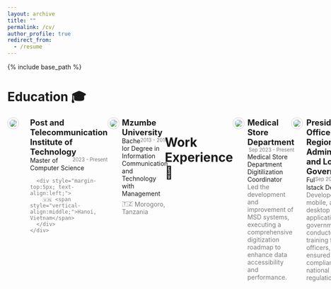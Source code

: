 ```yaml
---
layout: archive
title: ""
permalink: /cv/
author_profile: true
redirect_from:
  - /resume
---
```


{% include base_path %}

# Education 🎓

<div style="display:flex;">
  <div style="flex:0.5; padding-right:5%">
    <img src="{{ site.url }}/images/resume/ptit.png" style="align:left; border: 1px solid #d3d3d3; border-radius: 11px; padding: 4px">
  </div>
  <div style="flex:4;">
    <p style="margin:0px">
      <b style="font-size: 130%;">Post and Telecommunication Institute of Technology</b>
      <span style="float:right; font-size:80%; color:#7a7a7a;">2023 - Present</span>
    </p>
    Master of Computer Science
    <div style="color:#7a7a7a; text-align:left;">
     
      <div style="margin-top:5px; text-align:left;">
        🇻🇳 <span style="vertical-align:middle;">Hanoi, Vietnam</span>
      </div>
    </div>
  </div>
</div>
<hr style="height:1em; margin:0em; visibility:hidden;" />

<div style="display:flex;">
  <div style="flex:0.5; padding-right:5%">
    <img src="{{ site.url }}/images/resume/mzumbe.png" style="align:left; border: 1px solid #d3d3d3; border-radius: 11px; padding: 4px">
  </div>
  <div style="flex:4;">
    <p style="margin:0px">
      <b style="font-size: 130%;">Mzumbe University</b>
      <span style="float:right; font-size:80%; color:#7a7a7a;">2013 - 2016</span>
    </p>
    Bachelor Degree in Information Communication and Technology with Management
    <div style="color:#7a7a7a; text-align:left;">
      <div style="margin-top:5px; text-align:left;">
        🇹🇿 <span style="vertical-align:middle;">Morogoro, Tanzania</span>
      </div>
    </div>
  </div>
</div>

<hr style="height:1em; margin:0em; visibility:hidden;" />

# Work Experience 💼

<div style="display:flex;">
  <div style="flex:0.5; padding-right:5%">
    <img src="{{ site.url }}/images/resume/msd.png" style="align:left; border: 1px solid #d3d3d3; border-radius: 11px; padding: 4px">
  </div>
  <div style="flex:4;">
    <p style="margin:0px">
      <b style="font-size: 130%;">Medical Store Department</b>
      <span style="float:right; font-size:80%; color:#7a7a7a;">Sep 2023 - Present</span>
    </p>
    Medical Store Department Digitilization Coordinator
    <div style="color:#7a7a7a">
      Led the development and improvement of MSD systems, executing a comprehensive digitization roadmap to enhance data accessibility and performance.
    </div>
  </div>
</div>
<hr style="height:1em; margin:0em; visibility:hidden;" />

<div style="display:flex;">
  <div style="flex:0.5; padding-right:5%">
    <img src="{{ site.url }}/images/resume/poralg.png" style="align:left; border: 1px solid #d3d3d3; border-radius: 11px; padding: 4px">
  </div>
  <div style="flex:4;">
    <p style="margin:0px">
      <b style="font-size: 130%;">President's Office - Regional Administration and Local Government</b>
      <span style="float:right; font-size:80%; color:#7a7a7a;">Sep 2017 - Sep 2023</span>
    </p>
    Fullstack Developer
    <div style="color:#7a7a7a">
      Developed web, mobile, and desktop applications for the government, conducted system training for ICT officers, and ensured compliance with national regulations.
    </div>
  </div>
</div>
<hr style="height:1em; margin:0em; visibility:hidden;" />

# Skills 🛠️

## Programming & Frameworks

- **Programming languages**: C#, JAVA, PHP, Python, NodeJS
- **JavaScript frameworks**: AngularJS, Vue, ReactJS, Angular
- **Desktop Application Development**: Electron, JavaFX
- **Mobile Development**: Flutter, Android Studio
- **AI/ML Libraries**: TensorFlow, Keras, PyTorch, scikit-learn, XGBoost
- **Cloud & MLOps**: AWS SageMaker, Azure ML, Google AI Platform, Docker, Kubernetes
- **System Architecture**: Monolithic, SOA, Microservice
- **Version Control**: GitHub, GitLab

## Machine Learning & Deep Learning Expertise

- **Model Development & Deployment**: Extensive experience in developing and deploying ML/DL models for real-world applications such as image recognition, natural language processing (NLP), predictive analytics, and recommendation systems.
- **Deep Learning Specializations**:
  - **Convolutional Neural Networks (CNNs)** for tasks like object detection, image classification, and segmentation.
  - **Recurrent Neural Networks (RNNs)**, **LSTMs**, and **GRUs** for time-series forecasting, sequence modeling, and NLP tasks.
  - **Transformer-based architectures** (e.g., BERT, GPT) for advanced NLP tasks such as text generation, sentiment analysis, and machine translation.
- **NLP & Text Processing**:
  - Expertise in **Word2Vec**, **BERT**, and **GPT** models for building chatbots, sentiment analysis, and language translation systems.
  - End-to-end NLP pipelines for tokenization, text embedding, and entity recognition.
- **Reinforcement Learning**: Hands-on experience with reinforcement learning techniques, including **Q-learning**, **Deep Q Networks (DQN)**, and **Policy Gradient Methods**, used in dynamic decision-making environments like game simulations and resource allocation.
- **Predictive Analytics & Recommendation Systems**:
  - Expertise in collaborative filtering-based recommendation engines, utilizing **user-based** and **item-based** nearest neighbor algorithms.
  - Experience in **matrix factorization techniques** such as Singular Value Decomposition (SVD) to improve recommendation accuracy.
- **Model Optimization & Performance Tuning**:
  - Proficient in optimizing model performance through techniques such as **hyperparameter tuning**, **early stopping**, **regularization** (e.g., L1, L2).
  - Leveraged tools like **cross-validation**, **grid search**, and **Bayesian optimization** for fine-tuning models to improve accuracy and efficiency.
- **Handling Large Datasets**:
  - Skilled in handling and processing large datasets using tools such as **Hadoop**, **Spark**, **Dask**, and **BigQuery**.
  - Experience in distributed training of ML models on clusters for scaling up machine learning workflows.

## Specialized AI/ML Techniques

- **Generative Adversarial Networks (GANs)** for generating synthetic data and creative applications.
- **Few-shot and Zero-shot Learning** for developing models that can generalize from minimal data.
- **Meta-Learning** to improve model adaptability and performance in different scenarios.

## Big Data & Databases

- **Databases**: MySQL, PostgreSQL, SQL Server, Oracle
- **Big Data Technologies**: Firebase, BigQuery, Hadoop, Spark, Dask
- **Database Optimization**: Experience in writing efficient SQL queries and optimizing database performance.

# Projects 🚀

- **Government of Tanzania Health Management Information System (GOT-HOMIS)** - Played a pivotal role in developing a centralized health data management system for the Tanzanian government.
- **Zanzibar Electronic Medical Record System (ZEMR)** - Designed and developed a system for managing health records across Zanzibar's health facilities.
- **Facility Financial Account and Reporting System (FFARS)** - A financial system that tracks budgets, payments, and financial reporting for local government authorities.
- **Wadau Portal** - A web-based platform to monitor and govern Tanzania's development partners and their projects.
- **Annual School Census (ASC)** - Developed a system to collect and manage data for Pre-Primary, Primary, and Secondary schools.
- **Madeni MIS** - System for automating and managing staff claims and debts across Tanzanian government departments.
- **National e-Procurement System (NeST)** - Led the design and implementation of a platform to digitalize procurement processes across Tanzania.
- **Medical Stores Department Gateway** - Developed a payment integration platform that connects MSD with financial institutions for real-time transactions.

# Conferences & Seminars 🌍

- **Technical Advisory Group Meeting** - Discussed the development of a model IT platform to facilitate individual interactions with health systems (2018, Brazaville, Congo).
- **openIMIS Community Meeting** - Engaged with global health experts on the expansion of openIMIS for health financing schemes in Cameroon (2023, Yaoundé, Cameroon).
